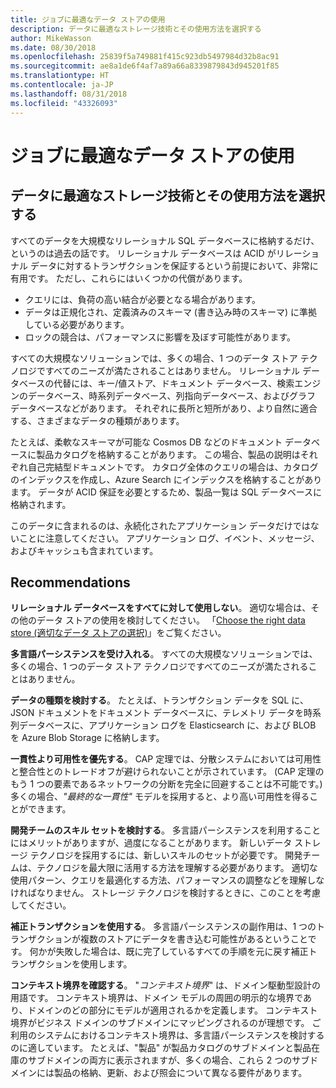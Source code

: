 ```yaml
---
title: ジョブに最適なデータ ストアの使用
description: データに最適なストレージ技術とその使用方法を選択する
author: MikeWasson
ms.date: 08/30/2018
ms.openlocfilehash: 25839f5a749881f415c923db5497984d32b8ac91
ms.sourcegitcommit: ae8a1de6f4af7a89a66a8339879843d945201f85
ms.translationtype: HT
ms.contentlocale: ja-JP
ms.lasthandoff: 08/31/2018
ms.locfileid: "43326093"
---
```

# <a name="use-the-best-data-store-for-the-job"></a>ジョブに最適なデータ ストアの使用

## <a name="pick-the-storage-technology-that-is-the-best-fit-for-your-data-and-how-it-will-be-used"></a>データに最適なストレージ技術とその使用方法を選択する

すべてのデータを大規模なリレーショナル SQL データベースに格納するだけ、というのは過去の話です。 リレーショナル データベースは ACID がリレーショナル データに対するトランザクションを保証するという前提において、非常に有用です。 ただし、これらにはいくつかの代償があります。

- クエリには、負荷の高い結合が必要となる場合があります。
- データは正規化され、定義済みのスキーマ (書き込み時のスキーマ) に準拠している必要があります。
- ロックの競合は、パフォーマンスに影響を及ぼす可能性があります。

すべての大規模なソリューションでは、多くの場合、1 つのデータ ストア テクノロジですべてのニーズが満たされることはありません。 リレーショナル データベースの代替には、キー/値ストア、ドキュメント データベース、検索エンジンのデータベース、時系列データベース、列指向データベース、およびグラフ データベースなどがあります。 それぞれに長所と短所があり、より自然に適合する、さまざまなデータの種類があります。 

たとえば、柔軟なスキーマが可能な Cosmos DB などのドキュメント データベースに製品カタログを格納することがあります。 この場合、製品の説明はそれぞれ自己完結型ドキュメントです。 カタログ全体のクエリの場合は、カタログのインデックスを作成し、Azure Search にインデックスを格納することがあります。 データが ACID 保証を必要とするため、製品一覧は SQL データベースに格納されます。

このデータに含まれるのは、永続化されたアプリケーション データだけではないことに注意してください。 アプリケーション ログ、イベント、メッセージ、およびキャッシュも含まれています。

## <a name="recommendations"></a>Recommendations

**リレーショナル データベースをすべてに対して使用しない**。 適切な場合は、その他のデータ ストアの使用を検討してください。 「[Choose the right data store (適切なデータ ストアの選択)][data-store-overview]」をご覧ください。

**多言語パーシステンスを受け入れる**。 すべての大規模なソリューションでは、多くの場合、1 つのデータ ストア テクノロジですべてのニーズが満たされることはありません。 

**データの種類を検討する**。 たとえば、トランザクション データを SQL に、JSON ドキュメントをドキュメント データベースに、テレメトリ データを時系列データベースに、アプリケーション ログを Elasticsearch に、および BLOB を Azure Blob Storage に格納します。

**一貫性より可用性を優先する**。 CAP 定理では、分散システムにおいては可用性と整合性とのトレードオフが避けられないことが示されています。 (CAP 定理のもう 1 つの要素であるネットワークの分断を完全に回避することは不可能です。)多くの場合、*"最終的な一貫性"* モデルを採用すると、より高い可用性を得ることができます。 

**開発チームのスキル セットを検討する**。 多言語パーシステンスを利用することにはメリットがありますが、過度になることがあります。 新しいデータ ストレージ テクノロジを採用するには、新しいスキルのセットが必要です。 開発チームは、テクノロジを最大限に活用する方法を理解する必要があります。 適切な使用パターン、クエリを最適化する方法、パフォーマンスの調整などを理解しなければなりません。 ストレージ テクノロジを検討するときに、このことを考慮してください。 

**補正トランザクションを使用する**。 多言語パーシステンスの副作用は、1 つのトランザクションが複数のストアにデータを書き込む可能性があるということです。 何かが失敗した場合は、既に完了しているすべての手順を元に戻す補正トランザクションを使用します。

**コンテキスト境界を確認する**。 "*コンテキスト境界*" は、ドメイン駆動型設計の用語です。 コンテキスト境界は、ドメイン モデルの周囲の明示的な境界であり、ドメインのどの部分にモデルが適用されるかを定義します。 コンテキスト境界がビジネス ドメインのサブドメインにマッピングされるのが理想です。 ご利用のシステムにおけるコンテキスト境界は、多言語パーシステンスを検討するのに適しています。 たとえば、"製品" が製品カタログのサブドメインと製品在庫のサブドメインの両方に表示されますが、多くの場合、これら 2 つのサブドメインには製品の格納、更新、および照会について異なる要件があります。

[data-store-overview]: ../technology-choices/data-store-overview.md